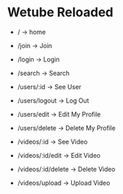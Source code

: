 # Wetube Reloaded

- / -> home
- /join -> Join
- /login -> Login
- /search -> Search

- /users/:id -> See User
- /users/logout -> Log Out
- /users/edit -> Edit My Profile
- /users/delete -> Delete My Profile

- /videos/:id -> See Video
- /videos/:id/edit -> Edit Video
- /videos/:id/delete -> Delete Video
- /videos/upload -> Upload Video
